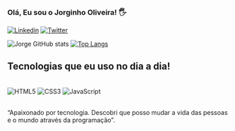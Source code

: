 ### Olá, Eu sou o Jorginho Oliveira! 🖐️

[![Linkedin](https://img.shields.io/badge/LinkedIn-0077B5?style=for-the-badge&logo=linkedin&logoColor=white)](https://www.linkedin.com/in/jorge-oliveira-b713bb235/)
[![Twitter](https://img.shields.io/badge/Twitter-1DA1F2?style=for-the-badge&logo=twitter&logoColor=white)](https://twitter.com/Jorginho085)


![Jorge GitHub stats](https://github-readme-stats.vercel.app/api?username=JorginhoOli&show_icons=true&theme=radical)  [![Top Langs](https://github-readme-stats.vercel.app/api/top-langs/?username=JorginhoOli&layout=compact)](https://github.com/JorginhoOli/github-readme-stats)


## Tecnologias que eu uso no dia a dia!
<div style="display: inline_block"><br>
<img align="center" alt="HTML5" src="https://img.shields.io/badge/HTML5-E34F26?style=for-the-badge&logo=html5&logoColor=white">
<img align="center" alt="CSS3" src="https://img.shields.io/badge/CSS3-1572B6?style=for-the-badge&logo=css3&logoColor=white">
<img align="center" alt="JavaScript" src="https://img.shields.io/badge/JavaScript-323330?style=for-the-badge&logo=javascript&logoColor=F7DF1E">
</div><br>


“Apaixonado por tecnologia. Descobri que posso mudar a vida das pessoas e o mundo através da programação”.
